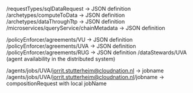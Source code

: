 <!-- /agents/unl1_agent
/agents/unl2_agent
/microservices/anonymize_service
/microservices/query_service
/reasoner/archetype_config/ArcheType1
/reasoner/archetype_config/ArcheType2
/reasoner/requestor_config/uva
/reasoner/requestor_config/vu
/unl1_agent/services/anonymize_service
/unl1_agent/services/query_service

Todo?:
/unl1_agent/services/input_queue
/unl1_agent/services/output_queue

/request-types/sql-data-request -> JSON definition -->

/requestTypes/sqlDataRequest -> JSON definition
/archetypes/computeToData -> JSON definition
/archetypes/dataThroughTtp -> JSON definition
/microservices/queryService/chainMetadata -> JSON definition


/policyEnforcer/agreements/VU -> JSON definition
/policyEnforcer/agreements/UVA -> JSON definition
/policyEnforcer/agreements/RUG -> JSON definition
/dataStewards/UVA (agent availability in the distributed system)
<!-- /microservices/queryService/deploymentData -> JSON deployment definition -->
<!--
/activeJobs/<agent>/fullName -> jobName?
/activeJobs/<agent>/Jobname -> Full composition struct? -->

/agents/jobs/UVA/jorrit.stutterheim@cloudnation.nl -> jobname
/agents/jobs/UVA/jorrit.stutterheim@cloudnation.nl/jobname -> compositionRequest with local jobName